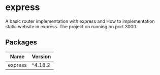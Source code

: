 # express

A basic router implementation with express and How to implementation static website in express.
The project on running on port 3000.

## Packages

| Name             | Version                                                                |
| ----------------- | ------------------------------------------------------------------ |
| express | ^4.18.2 |

